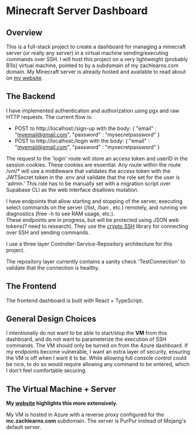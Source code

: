 # Minecraft Server Dashboard

## Overview  
This is a full-stack project to create a dashboard for
managing a minecraft server (or really any server) in a virtual machine sending/executing commands over SSH.
I will host this project on a very lightweight (probably B1ls) virtual machine, pointed to by a subdomain of my zachlearns.com domain.
My Minecraft server is already hosted and available to read about on [my website](https://zachlearns.com/mc.html).

## The Backend
I have implemented authentication and authorization using pgx and raw HTTP requests. The current flow is:
- POST to http://localhost:<port>/sign-up with the body:
  {
  "email" : "myemail@gmail.com",
  "password" : "mysecretpassword"
  }
- POST to http://localhost:<port>/login with the body:
  {
  "email" : "myemail@gmail.com",
  "password" : "mysecretpassword"
  }

The request to the 'login' route will store an access token and userID in the session cookies. These cookies are essential. Any route
within the route /vm/* will use a middleware that validates the access token with the JWTSecret token in the .env and validate
that the role set for the user is 'admin.' This role has to be manually set with a migration script over Supabase CLI as the web interface disallows mutation.


I have endpoints that allow starting and stopping of the server, executing select commands on the server (/list, /ban <player>, etc.) remotely,
and running vm diagnostics (free -h to see RAM usage, etc.).   
These endpoints are in progress, but will be protected using JSON web tokens(? need to research). They use the [crypto SSH](golang.org/x/crypto/ssh) library
for connecting over SSH and sending commands.

I use a three layer Controller-Service-Repository architecture for this project.

The repository layer currently contains a sanity check 'TestConnection' to validate that the connection is healthy.

## The Frontend
The frontend dashboard is built with React + TypeScript.

## General Design Choices
I intentionally do not want to be able to start/stop the **VM** from this dashboard, and do not want to parameterize the execution
of SSH commands. The VM should only be turned on from the Azure dashboard. If my endpoints become vulnerable, I want an extra layer of security,
ensuring the VM is off when I want it to be. While allowing full console control could be nice, to do so would require allowing any command to be entered,
which I don't feel comfortable securing.


## The Virtual Machine + Server
**My [website](http://zachlearns.com/mc.html) highlights this more extensively.**

My VM is hosted in Azure with a reverse proxy configured for the **mc.zachlearns.com** subdomain. The server is PurPur instead of Mojang's default server.
